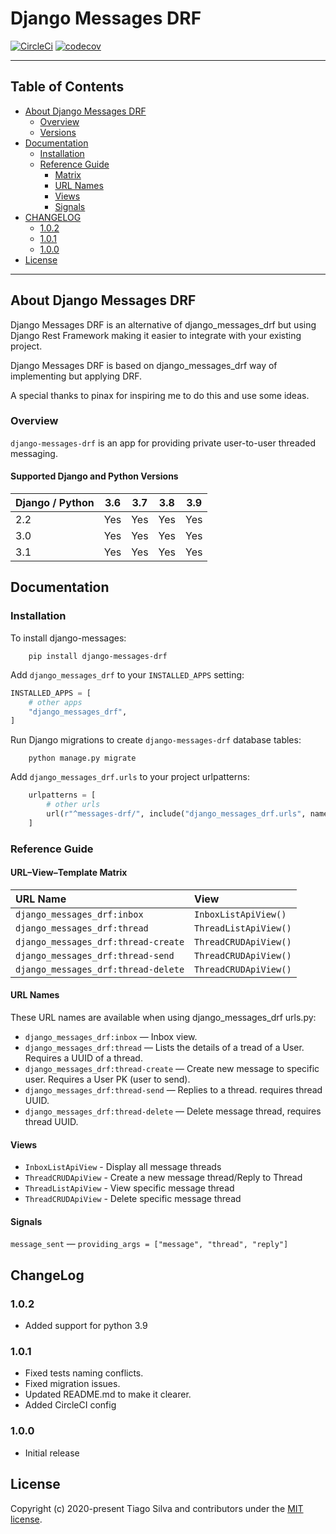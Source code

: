 # Django Messages DRF

[![CircleCi](https://img.shields.io/circleci/project/github/tarsil/django-messages-drf.svg)](https://circleci.com/gh/tarsil/django-messages-drf)
[![codecov](https://codecov.io/gh/tarsil/django-messages-drf/branch/master/graph/badge.svg?token=VfTlWQlGeF)](https://codecov.io/gh/tarsil/django-messages-drf)

---

## Table of Contents

- [About Django Messages DRF](#about-django-messages-drf)
  - [Overview](#overview)
  - [Versions](#supported-django-and-python-versions)
- [Documentation](#documentation)
  - [Installation](#installation)
  - [Reference Guide](#reference-guide)
    - [Matrix](#url–view–template-matrix)
    - [URL Names](#url-names)
    - [Views](#views)
    - [Signals](#signals)
- [CHANGELOG](#changelog)
  - [1.0.2](#103)
  - [1.0.1](#101)
  - [1.0.0](#100)
- [License](#license)

---

## About Django Messages DRF

Django Messages DRF is an alternative of django_messages_drf but using
Django Rest Framework making it easier to integrate with your existing project.

Django Messages DRF is based on django_messages_drf way of implementing
but applying DRF.

A special thanks to pinax for inspiring me to do this and use some ideas.

### Overview

`django-messages-drf` is an app for providing private user-to-user threaded
messaging.

#### Supported Django and Python Versions

| Django / Python | 3.6 | 3.7 | 3.8 | 3.9
| --------------- | --- | --- | --- | ---
| 2.2  | Yes | Yes | Yes | Yes
| 3.0  | Yes | Yes | Yes | Yes
| 3.1  | Yes | Yes | Yes | Yes

## Documentation

### Installation

To install django-messages:

```shell
    pip install django-messages-drf
```

Add `django_messages_drf` to your `INSTALLED_APPS` setting:

```python
INSTALLED_APPS = [
    # other apps
    "django_messages_drf",
]
```

Run Django migrations to create `django-messages-drf` database tables:

```shell
    python manage.py migrate
```

Add `django_messages_drf.urls` to your project urlpatterns:

```python
    urlpatterns = [
        # other urls
        url(r"^messages-drf/", include("django_messages_drf.urls", namespace="django_messages_drf")),
    ]
```

### Reference Guide

#### URL–View–Template Matrix

| URL Name  | View   |
| :-------- | :----- |
| `django_messages_drf:inbox`               | `InboxListApiView()` |
| `django_messages_drf:thread`      | `ThreadListApiView()` |
| `django_messages_drf:thread-create` | `ThreadCRUDApiView()` |
| `django_messages_drf:thread-send`       | `ThreadCRUDApiView()` |
| `django_messages_drf:thread-delete`       | `ThreadCRUDApiView()` |

#### URL Names

These URL names are available when using django_messages_drf urls.py:

- `django_messages_drf:inbox` — Inbox view.
- `django_messages_drf:thread` — Lists the details of a tread of a User.
Requires a UUID of a thread.
- `django_messages_drf:thread-create` — Create new message to specific user.
Requires a User PK (user to send).
- `django_messages_drf:thread-send` — Replies to a thread. requires thread UUID.
- `django_messages_drf:thread-delete` — Delete message thread, requires thread
UUID.

#### Views

- `InboxListApiView` - Display all message threads
- `ThreadCRUDApiView` - Create a new message thread/Reply to Thread
- `ThreadListApiView` - View specific message thread
- `ThreadCRUDApiView` - Delete specific message thread

#### Signals

`message_sent` — `providing_args = ["message", "thread", "reply"]`

## ChangeLog

### 1.0.2

- Added support for python 3.9

### 1.0.1

- Fixed tests naming conflicts.
- Fixed migration issues.
- Updated README.md to make it clearer.
- Added CircleCI config

### 1.0.0

- Initial release

## License

Copyright (c) 2020-present Tiago Silva and contributors under the [MIT license](https://opensource.org/licenses/MIT).
